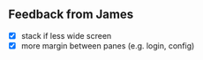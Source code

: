 ## Feedback from James

- [x] stack if less wide screen
- [x] more margin between panes (e.g. login, config)
